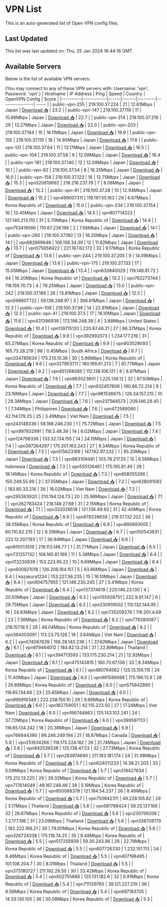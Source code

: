 # VPN List

This is an auto-generated list of Open VPN config files.

## Last Updated

This list was last updated on: Thu, 25 Jan 2024 16:44:18 GMT.

## Available Servers

Below is the list of available VPN servers:

(You may connect to any of these VPN servers with: Username: 'vpn', Password: 'vpn'.)
| Hostname | IP Address | Ping | Speed | Country | OpenVPN Config | Score |
|----------|------------|------|-------|---------|----------------| ----- |
| public-vpn-255 | 219.100.37.224 | 21 | 12.61Mbps | Japan | [Download 📥](./configs/server_0_JP.ovpn) | 23.2 |
| public-vpn-147 | 219.100.37.119 | 11 | 15.88Mbps | Japan | [Download 📥](./configs/server_1_JP.ovpn) | 22.7 |
| public-vpn-214 | 219.100.37.216 | 29 | 13.27Mbps | Japan | [Download 📥](./configs/server_2_JP.ovpn) | 22.0 |
| public-vpn-203 | 219.100.37.164 | 15 | 16.11Mbps | Japan | [Download 📥](./configs/server_3_JP.ovpn) | 19.9 |
| public-vpn-155 | 219.100.37.110 | 18 | 14.90Mbps | Japan | [Download 📥](./configs/server_4_JP.ovpn) | 17.6 |
| public-vpn-131 | 219.100.37.64 | 11 | 13.17Mbps | Japan | [Download 📥](./configs/server_5_JP.ovpn) | 16.5 |
| public-vpn-104 | 219.100.37.58 | 9 | 12.09Mbps | Japan | [Download 📥](./configs/server_6_JP.ovpn) | 16.4 |
| public-vpn-181 | 219.100.37.140 | 12 | 12.09Mbps | Japan | [Download 📥](./configs/server_7_JP.ovpn) | 16.1 |
| public-vpn-82 | 219.100.37.54 | 8 | 16.25Mbps | Japan | [Download 📥](./configs/server_8_JP.ovpn) | 16.0 |
| public-vpn-158 | 219.100.37.123 | 16 | 12.75Mbps | Japan | [Download 📥](./configs/server_9_JP.ovpn) | 15.3 |
| vpn520819692 | 218.216.237.79 | 7 | 8.06Mbps | Japan | [Download 📥](./configs/server_10_JP.ovpn) | 15.2 |
| public-vpn-81 | 219.100.37.28 | 10 | 12.94Mbps | Japan | [Download 📥](./configs/server_11_JP.ovpn) | 15.2 |
| vpn499007311 | 119.197.55.163 | 29 | 6.67Mbps | Korea Republic of | [Download 📥](./configs/server_12_KR.ovpn) | 15.0 |
| public-vpn-234 | 219.100.37.154 | 16 | 13.45Mbps | Japan | [Download 📥](./configs/server_13_JP.ovpn) | 14.5 |
| vpn807714323 | 121.140.213.110 | 31 | 5.70Mbps | Korea Republic of | [Download 📥](./configs/server_14_KR.ovpn) | 14.4 |
| vpn753418566 | 110.67.238.196 | 2 | 7.58Mbps | Japan | [Download 📥](./configs/server_15_JP.ovpn) | 14.1 |
| public-vpn-260 | 219.100.37.160 | 13 | 18.25Mbps | Japan | [Download 📥](./configs/server_16_JP.ovpn) | 14.1 |
| vpn682669648 | 106.156.34.39 | 12 | 11.62Mbps | Japan | [Download 📥](./configs/server_17_JP.ovpn) | 13.7 |
| vpn575658422 | 221.167.62.172 | 32 | 9.17Mbps | Korea Republic of | [Download 📥](./configs/server_18_KR.ovpn) | 13.6 |
| public-vpn-244 | 219.100.37.205 | 9 | 14.09Mbps | Japan | [Download 📥](./configs/server_19_JP.ovpn) | 13.6 |
| public-vpn-175 | 219.100.37.133 | 17 | 15.05Mbps | Japan | [Download 📥](./configs/server_20_JP.ovpn) | 13.4 |
| vpn633840029 | 119.149.81.72 | 44 | 16.20Mbps | Korea Republic of | [Download 📥](./configs/server_21_KR.ovpn) | 13.2 |
| vpn762273744 | 118.159.70.73 | 4 | 79.25Mbps | Japan | [Download 📥](./configs/server_22_JP.ovpn) | 13.0 |
| public-vpn-242 | 219.100.37.189 | 26 | 13.81Mbps | Japan | [Download 📥](./configs/server_23_JP.ovpn) | 12.5 |
| vpn598907722 | 59.138.248.97 | 3 | 366.61Mbps | Japan | [Download 📥](./configs/server_24_JP.ovpn) | 12.3 |
| public-vpn-108 | 219.100.37.98 | 14 | 22.81Mbps | Japan | [Download 📥](./configs/server_25_JP.ovpn) | 12.3 |
| public-vpn-41 | 219.100.37.5 | 17 | 16.10Mbps | Japan | [Download 📥](./configs/server_26_JP.ovpn) | 11.6 |
| vpn431396938 | 173.198.248.39 | 4 | 3.88Mbps | United States | [Download 📥](./configs/server_27_US.ovpn) | 10.4 |
| vpn139715120 | 220.87.46.21 | 27 | 86.37Mbps | Korea Republic of | [Download 📥](./configs/server_28_KR.ovpn) | 9.9 |
| vpn392992073 | 1.234.177.219 | 31 | 65.27Mbps | Korea Republic of | [Download 📥](./configs/server_29_KR.ovpn) | 9.9 |
| vpn903529093 | 165.73.28.219 | 98 | 0.45Mbps | South Africa | [Download 📥](./configs/server_30_ZA.ovpn) | 9.7 |
| vpn334785634 | 175.213.10.36 | 30 | 5.96Mbps | Korea Republic of | [Download 📥](./configs/server_31_KR.ovpn) | 9.6 |
| vpn327953711 | 180.199.61.213 | 7 | 81.77Mbps | Japan | [Download 📥](./configs/server_32_JP.ovpn) | 9.2 |
| vpn451268085 | 112.138.106.121 | 8 | 8.97Mbps | Japan | [Download 📥](./configs/server_33_JP.ovpn) | 7.9 |
| vpn863023601 | 1.225.136.12 | 32 | 67.50Mbps | Korea Republic of | [Download 📥](./configs/server_34_KR.ovpn) | 7.7 |
| vpn932457606 | 160.86.72.214 | 8 | 23.16Mbps | Japan | [Download 📥](./configs/server_35_JP.ovpn) | 7.7 |
| vpn961536675 | 126.34.157.215 | 10 | 28.38Mbps | Japan | [Download 📥](./configs/server_36_JP.ovpn) | 7.6 |
| vpn237564573 | 209.146.29.45 | 1 | 7.34Mbps | Philippines | [Download 📥](./configs/server_37_PH.ovpn) | 7.6 |
| vpn472589080 | 42.114.179.25 | 25 | 3.49Mbps | Viet Nam | [Download 📥](./configs/server_38_VN.ovpn) | 7.5 |
| vpn243148336 | 58.188.246.230 | 1 | 75.72Mbps | Japan | [Download 📥](./configs/server_39_JP.ovpn) | 7.5 |
| vpn997832991 | 118.5.48.39 | 14 | 6.02Mbps | Japan | [Download 📥](./configs/server_40_JP.ovpn) | 7.4 |
| vpn124798336 | 133.32.134.155 | 14 | 24.15Mbps | Japan | [Download 📥](./configs/server_41_JP.ovpn) | 7.4 |
| vpn397264297 | 175.201.163.243 | 27 | 9.34Mbps | Korea Republic of | [Download 📥](./configs/server_42_KR.ovpn) | 7.3 |
| vpn515623169 | 147.192.97.232 | 1 | 95.20Mbps | Japan | [Download 📥](./configs/server_43_JP.ovpn) | 7.3 |
| vpn883109481 | 103.78.217.55 | 15 | 6.58Mbps | Indonesia | [Download 📥](./configs/server_44_ID.ovpn) | 7.3 |
| vpn555126461 | 175.195.81.49 | 28 | 18.14Mbps | Korea Republic of | [Download 📥](./configs/server_45_KR.ovpn) | 7.3 |
| vpn858055266 | 150.249.55.99 | 2 | 37.05Mbps | Japan | [Download 📥](./configs/server_46_JP.ovpn) | 7.2 |
| vpn628091062 | 183.80.33.216 | 26 | 16.02Mbps | Viet Nam | [Download 📥](./configs/server_47_VN.ovpn) | 7.2 |
| vpn295363920 | 210.194.124.73 | 20 | 25.98Mbps | Japan | [Download 📥](./configs/server_48_JP.ovpn) | 7.1 |
| vpn262783424 | 218.148.27.98 | 31 | 2.15Mbps | Korea Republic of | [Download 📥](./configs/server_49_KR.ovpn) | 7.1 |
| vpn332026518 | 121.136.49.93 | 31 | 42.40Mbps | Korea Republic of | [Download 📥](./configs/server_50_KR.ovpn) | 6.9 |
| vpn978339638 | 218.51.132.222 | 36 | 38.05Mbps | Korea Republic of | [Download 📥](./configs/server_51_KR.ovpn) | 6.9 |
| vpn890893005 | 60.110.82.215 | 12 | 9.29Mbps | Japan | [Download 📥](./configs/server_52_JP.ovpn) | 6.7 |
| vpn150543831 | 222.12.207.193 | 17 | 36.94Mbps | Japan | [Download 📥](./configs/server_53_JP.ovpn) | 6.6 |
| vpn910513519 | 219.113.146.77 | 1 | 31.77Mbps | Japan | [Download 📥](./configs/server_54_JP.ovpn) | 6.5 |
| vpn731257132 | 106.165.81.169 | 11 | 5.38Mbps | Japan | [Download 📥](./configs/server_55_JP.ovpn) | 6.4 |
| vpn113230839 | 153.223.95.22 | 10 | 9.69Mbps | Japan | [Download 📥](./configs/server_56_JP.ovpn) | 6.4 |
| vpn600821018 | 126.206.184.151 | 5 | 93.86Mbps | Japan | [Download 📥](./configs/server_57_JP.ovpn) | 6.4 |
| kozakura1234 | 153.227.36.235 | 15 | 16.10Mbps | Japan | [Download 📥](./configs/server_58_JP.ovpn) | 6.4 |
| vpn904757955 | 121.146.230.245 | 27 | 5.41Mbps | Korea Republic of | [Download 📥](./configs/server_59_KR.ovpn) | 6.4 |
| vpn137374619 | 220.146.23.130 | 4 | 20.50Mbps | Japan | [Download 📥](./configs/server_60_JP.ovpn) | 6.3 |
| vpn135928751 | 222.9.91.147 | 6 | 29.75Mbps | Japan | [Download 📥](./configs/server_61_JP.ovpn) | 6.3 |
| vpn230919002 | 110.132.144.95 | 16 | 24.83Mbps | Japan | [Download 📥](./configs/server_62_JP.ovpn) | 6.2 |
| vpn735209276 | 119.201.4.69 | 23 | 7.36Mbps | Korea Republic of | [Download 📥](./configs/server_63_KR.ovpn) | 6.2 |
| vpn779280087 | 218.157.18.5 | 26 | 46.04Mbps | Korea Republic of | [Download 📥](./configs/server_64_KR.ovpn) | 6.2 |
| vpn394003091 | 113.23.75.128 | 19 | 3.64Mbps | Viet Nam | [Download 📥](./configs/server_65_VN.ovpn) | 6.2 |
| vpn574067639 | 159.28.140.236 | 1 | 37.62Mbps | Japan | [Download 📥](./configs/server_66_JP.ovpn) | 6.1 |
| vpn979464012 | 184.82.13.214 | 31 | 22.89Mbps | Thailand | [Download 📥](./configs/server_67_TH.ovpn) | 6.1 |
| vpn394713593 | 133.175.230.214 | 21 | 12.92Mbps | Japan | [Download 📥](./configs/server_68_JP.ovpn) | 6.1 |
| vpn475143815 | 180.70.67.136 | 33 | 8.34Mbps | Korea Republic of | [Download 📥](./configs/server_69_KR.ovpn) | 6.1 |
| vpn480764562 | 125.13.156.115 | 24 | 11.40Mbps | Japan | [Download 📥](./configs/server_70_JP.ovpn) | 6.0 |
| vpn991589088 | 175.196.13.9 | 28 | 26.89Mbps | Korea Republic of | [Download 📥](./configs/server_71_KR.ovpn) | 6.0 |
| vpn575842890 | 116.65.134.66 | 23 | 25.65Mbps | Japan | [Download 📥](./configs/server_72_JP.ovpn) | 6.0 |
| vpn995916349 | 222.238.150.10 | 29 | 9.66Mbps | Korea Republic of | [Download 📥](./configs/server_73_KR.ovpn) | 6.0 |
| vpn162759051 | 42.115.223.50 | 27 | 17.24Mbps | Viet Nam | [Download 📥](./configs/server_74_VN.ovpn) | 6.0 |
| vpn166744863 | 125.143.102.241 | 24 | 37.72Mbps | Korea Republic of | [Download 📥](./configs/server_75_KR.ovpn) | 6.0 |
| vpn399597113 | 116.65.134.242 | 18 | 20.38Mbps | Japan | [Download 📥](./configs/server_76_JP.ovpn) | 5.9 |
| vpn766844390 | 99.246.249.194 | 21 | 18.87Mbps | Canada | [Download 📥](./configs/server_77_CA.ovpn) | 5.9 |
| vpn251634266 | 119.175.224.182 | 26 | 21.74Mbps | Japan | [Download 📥](./configs/server_78_JP.ovpn) | 5.8 |
| vpn842536538 | 125.138.47.53 | 32 | 27.73Mbps | Korea Republic of | [Download 📥](./configs/server_79_KR.ovpn) | 5.7 |
| vpn283974690 | 211.193.181.174 | 24 | 31.98Mbps | Korea Republic of | [Download 📥](./configs/server_80_KR.ovpn) | 5.7 |
| vpn624011233 | 14.38.21.203 | 33 | 5.09Mbps | Korea Republic of | [Download 📥](./configs/server_81_KR.ovpn) | 5.7 |
| vpn319427634 | 175.212.13.225 | 29 | 39.32Mbps | Korea Republic of | [Download 📥](./configs/server_82_KR.ovpn) | 5.7 |
| vpn717614049 | 49.167.248.46 | 39 | 5.19Mbps | Korea Republic of | [Download 📥](./configs/server_83_KR.ovpn) | 5.7 |
| vpn850068378 | 121.184.54.237 | 26 | 8.46Mbps | Korea Republic of | [Download 📥](./configs/server_84_KR.ovpn) | 5.7 |
| vpn750942311 | 49.228.105.82 | 29 | 3.17Mbps | Thailand | [Download 📥](./configs/server_85_TH.ovpn) | 5.6 |
| vpn581788424 | 59.25.137.166 | 32 | 28.67Mbps | Korea Republic of | [Download 📥](./configs/server_86_KR.ovpn) | 5.6 |
| vpn230799206 | 1.2.177.196 | 31 | 23.09Mbps | Thailand | [Download 📥](./configs/server_87_TH.ovpn) | 5.6 |
| vpn338706179 | 182.222.166.21 | 39 | 79.00Mbps | Korea Republic of | [Download 📥](./configs/server_88_KR.ovpn) | 5.6 |
| vpn326724338 | 175.118.74.25 | 35 | 9.48Mbps | Korea Republic of | [Download 📥](./configs/server_89_KR.ovpn) | 5.5 |
| vpn517255939 | 59.30.243.96 | 28 | 22.78Mbps | Korea Republic of | [Download 📥](./configs/server_90_KR.ovpn) | 5.5 |
| vpn607726330 | 1.232.151.113 | 34 | 9.46Mbps | Korea Republic of | [Download 📥](./configs/server_91_KR.ovpn) | 5.5 |
| vpn407198485 | 101.108.204.7 | 30 | 8.01Mbps | Thailand | [Download 📥](./configs/server_92_TH.ovpn) | 5.5 |
| vpn375180727 | 211.192.29.50 | 30 | 33.42Mbps | Korea Republic of | [Download 📥](./configs/server_93_KR.ovpn) | 5.4 |
| vpn502755886 | 125.131.182.6 | 32 | 0.91Mbps | Korea Republic of | [Download 📥](./configs/server_94_KR.ovpn) | 5.4 |
| vpn711129765 | 39.121.227.219 | 38 | 9.56Mbps | Korea Republic of | [Download 📥](./configs/server_95_KR.ovpn) | 5.4 |
| vpn697183705 | 14.33.130.105 | 36 | 30.08Mbps | Korea Republic of | [Download 📥](./configs/server_96_KR.ovpn) | 5.3 |
